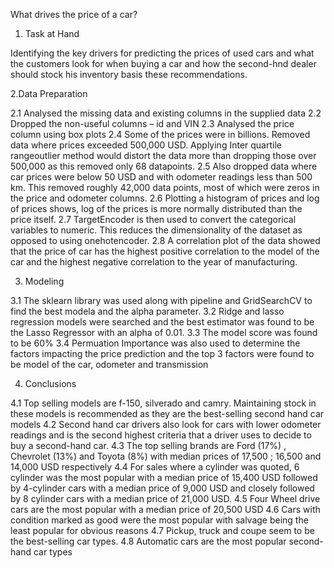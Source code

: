 What drives the price of a car?

1. Task at Hand

Identifying the key drivers for predicting the prices of used cars and what the customers look for when buying a car and how the second-hnd dealer should stock his 
inventory basis these recommendations.

2.Data Preparation

2.1 Analysed the missing data and existing columns in the supplied data
2.2 Dropped the non-useful columns – id and VIN
2.3 Analysed the price column using box plots
2.4 Some of the prices were in billions. Removed data where prices exceeded 500,000 USD. Applying Inter quartile rangeoutlier method would distort the data more than dropping those over 500,000 as this removed only 68 datapoints.
2.5 Also dropped data where car prices were below 50 USD and with odometer readings less than 500 km. This removed roughly 42,000 data points, most of which were zeros in the price and odometer columns.
2.6 Plotting a histogram of prices and log of prices shows, log of the prices is more normally distributed than the price itself.
2.7 TargetEncoder is then used to convert the categorical variables to numeric. This reduces the dimensionality of the dataset as opposed to using onehotencoder.
2.8 A correlation plot of the data showed that the price of car has the highest positive correlation to the model of the car and the highest negative correlation to the year of manufacturing.

3. Modeling

3.1 The sklearn library was used along with pipeline and GridSearchCV to find the best modela and the alpha parameter.
3.2 Ridge and lasso regression models were searched and the best estimator was found to be the Lasso Regressor with an alpha of 0.01.
3.3 The model score was found to be 60%
3.4 Permuation Importance was also used to determine the factors impacting the price prediction and the top 3 factors were found to be model of the car, odometer and transmission

4. Conclusions

4.1 Top selling models are f-150, silverado and camry. Maintaining stock in these models is recommended as they are the best-selling second hand car models
4.2 Second hand car drivers also look for cars with lower odometer readings and is the second highest criteria that a driver uses to decide to buy a second-hand car.
4.3 The top selling brands are Ford (17%) , Chevrolet (13%) and Toyota (8%) with median prices of 17,500 ; 16,500 and 14,000 USD respectively
4.4 For sales where a cylinder was quoted, 6 cylinder was the most popular with a median price of 15,400 USD followed by 4-cylinder cars with a median price of 9,000 USD and closely followed by 8 cylinder cars with a median price of 21,000 USD.
4.5 Four Wheel drive cars are the most popular with a median price of 20,500 USD
4.6 Cars with condition marked as good were the most popular with salvage being the least popular for obvious reasons
4.7 Pickup, truck and coupe seem to be the best-selling car types.
4.8 Automatic cars are the most popular second-hand car types
